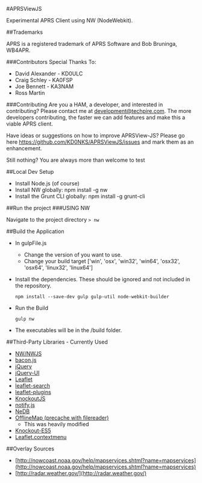#APRSViewJS

Experimental APRS Client using NW (NodeWebkit).

##Trademarks

APRS is a registered trademark of APRS Software and Bob Bruninga, WB4APR.

###Contributors
Special Thanks To:
* David Alexander - KD0ULC
* Craig Schley - KA0FSP
* Joe Bennett - KA3NAM
* Ross Martin

###Contributing
Are you a HAM, a developer, and interested in contributing?  Please contact me at development@techpire.com.  The more developers contributing, the faster we can add features and make this a viable APRS client.

Have ideas or suggestions on how to improve APRSView-JS?  Please go here https://github.com/KD0NKS/APRSViewJS/issues and mark them as an enhancement.

Still nothing?  You are always more than welcome to test


##Local Dev Setup

* Install Node.js (of course)
* Install NW globally: npm install -g nw
* Install the Grunt CLI globally: npm install -g grunt-cli


##Run the project
###USING NW

Navigate to the project directory
`> nw`

##Build the Application

* In gulpFile.js
    * Change the version of you want to use.
    * Change your build target ['win', 'osx', 'win32', 'win64', 'osx32', 'osx64', 'linux32', 'linux64']
* Install the dependencies.  These should be ignored and not included in the repository.

    `npm install --save-dev gulp gulp-util node-webkit-builder`

* Run the Build
 
    `gulp nw`

* The executables will be in the /build folder.


##Third-Party Libraries - Currently Used
* [NW/NWJS](http://nwjs.io)
* [bacon.js](https://baconjs.github.io/)
* [jQuery](https://jquery.com/)
* [jQuery-UI](http://jqueryui.com/)
* [Leaflet](http://leafletjs.com/)
* [leaflet-search](https://github.com/stefanocudini/leaflet-search)
* [leaflet-plugins](https://github.com/shramov/leaflet-plugins)
* [KnockoutJS](http://knockoutjs.com/)
* [notify.js](http://notifyjs.com/)
* [NeDB](https://github.com/louischatriot/nedb)
* [OfflineMap (precache with filereader)](https://github.com/tbicr/OfflineMap/blob/master/leaflet_base64fr_precache_site/map.js#L71)
    * This was heavily modified
* [Knockout-ES5](https://github.com/SteveSanderson/knockout-es5)
* [Leaflet.contextmenu](https://github.com/aratcliffe/Leaflet.contextmenu)

##Overlay Sources
* [http://nowcoast.noaa.gov/help/mapservices.shtml?name=mapservices](http://nowcoast.noaa.gov/help/mapservices.shtml?name=mapservices)
* [http://radar.weather.gov/](http://radar.weather.gov/)
